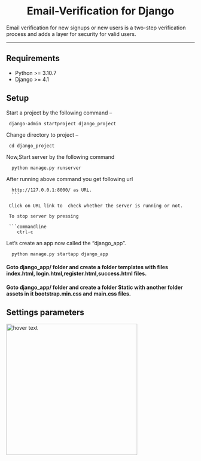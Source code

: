 
<h1 style='text-align:center'>Email-Verification for Django</h1>



Email verification for new signups or new users is a two-step verification process and adds a layer for security for valid users.
<hr>

## Requirements

+ Python >= 3.10.7
+ Django >= 4.1

## Setup

Start a project by the following command –

```commandline
 django-admin startproject django_project
 ```
 Change directory to project –
 
 ```commandline
  cd django_project
 ```
 
 Now,Start server by the following command
 
 ```commandline
   python manage.py runserver
  ```
  
  After running above command you get following url 
  
  ```commandline
    http://127.0.0.1:8000/ as URL.
    ```
    
   Click on URL link to  check whether the server is running or not.
   
   To stop server by pressing
   
   ```commandline
      ctrl-c
 ```
 
 Let’s create an app now called the “django_app”. 
 
 ```commandline
   python manage.py startapp django_app
```


<h4>Goto django_app/ folder and create a folder templates with files index.html, login.html,register.html,success.html files.</h4>


<h4>Goto django_app/ folder and create a folder Static with another folder assets in it bootstrap.min.css and main.css files.</h4>


## Settings parameters

<img src="189056522-4179d4cd-8ca9-43d9-b89a-ee8dcecafa78.png" width="350" title="hover text">

